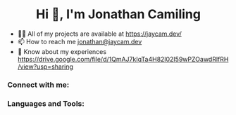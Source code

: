 <h1 align="center">Hi 👋, I'm Jonathan Camiling</h1>

<p align="left">  </p>

<p align="left">  </p>

- 👨‍💻 All of my projects are available at https://jaycam.dev/
- 📫 How to reach me jonathan@jaycam.dev
- 📄 Know about my experiences https://drive.google.com/file/d/1QmAJ7kIqTa4H82l02I59wPZOawdRlfRH/view?usp=sharing

<h3 align="left">Connect with me:</h3>

<p align="left">







</p>

<h3 align="left">Languages and Tools:</h3>

<p align="left">                                                       </p>

<p></p>

<p></p>


